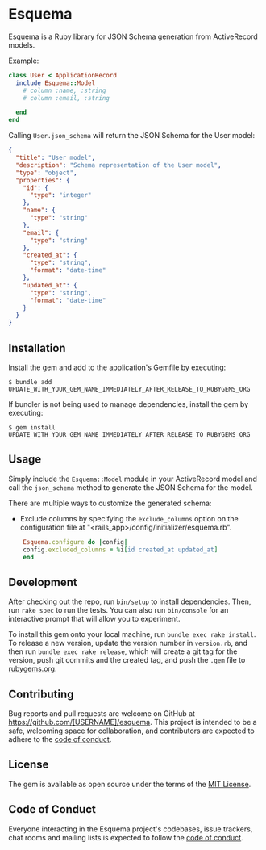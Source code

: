# Esquema

Esquema is a Ruby library for JSON Schema generation from ActiveRecord models.

Example:

```ruby
class User < ApplicationRecord
  include Esquema::Model
    # column :name, :string
    # column :email, :string

  end
end
```

Calling `User.json_schema` will return the JSON Schema for the User model:

```json
{
  "title": "User model",
  "description": "Schema representation of the User model",
  "type": "object",
  "properties": {
    "id": {
      "type": "integer"
    },
    "name": {
      "type": "string"
    },
    "email": {
      "type": "string"
    },
    "created_at": {
      "type": "string",
      "format": "date-time"
    },
    "updated_at": {
      "type": "string",
      "format": "date-time"
    }
  }
}
```

## Installation

Install the gem and add to the application's Gemfile by executing:

    $ bundle add UPDATE_WITH_YOUR_GEM_NAME_IMMEDIATELY_AFTER_RELEASE_TO_RUBYGEMS_ORG

If bundler is not being used to manage dependencies, install the gem by executing:

    $ gem install UPDATE_WITH_YOUR_GEM_NAME_IMMEDIATELY_AFTER_RELEASE_TO_RUBYGEMS_ORG

## Usage

Simply include the `Esquema::Model` module in your ActiveRecord model and call the `json_schema` method to generate the JSON Schema for the model.

There are multiple ways to customize the generated schema:

- Exclude columns by specifying the `exclude_columns` option on the configuration file at "<rails_app>/config/initializer/esquema.rb".

```ruby
    Esquema.configure do |config|
    config.excluded_columns = %i[id created_at updated_at]
    end
```

## Development

After checking out the repo, run `bin/setup` to install dependencies. Then, run `rake spec` to run the tests. You can also run `bin/console` for an interactive prompt that will allow you to experiment.

To install this gem onto your local machine, run `bundle exec rake install`. To release a new version, update the version number in `version.rb`, and then run `bundle exec rake release`, which will create a git tag for the version, push git commits and the created tag, and push the `.gem` file to [rubygems.org](https://rubygems.org).

## Contributing

Bug reports and pull requests are welcome on GitHub at https://github.com/[USERNAME]/esquema. This project is intended to be a safe, welcoming space for collaboration, and contributors are expected to adhere to the [code of conduct](https://github.com/[USERNAME]/esquema/blob/master/CODE_OF_CONDUCT.md).

## License

The gem is available as open source under the terms of the [MIT License](https://opensource.org/licenses/MIT).

## Code of Conduct

Everyone interacting in the Esquema project's codebases, issue trackers, chat rooms and mailing lists is expected to follow the [code of conduct](https://github.com/[USERNAME]/esquema/blob/master/CODE_OF_CONDUCT.md).
